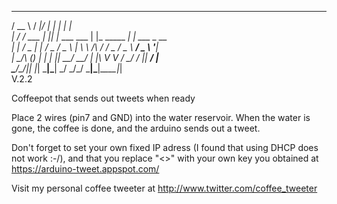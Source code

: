  _____        __  __          _____                 _              
/  __ \      / _|/ _|        |_   _|               | |             
| /  \/ ___ | |_| |_ ___  ___  | |_      _____  ___| |_ ___ _ __   
| |    / _ \|  _|  _/ _ \/ _ \ | \ \ /\ / / _ \/ _ \ __/ _ \ '__|  
| \__/\ (_) | | | ||  __/  __/ | |\ V  V /  __/  __/ ||  __/ |     
 \____/\___/|_| |_| \___|\___| \_/ \_/\_/ \___|\___|\__\___|_|     
                                                          V.2.2         

Coffeepot that sends out tweets when ready

Place 2 wires (pin7 and GND) into the water reservoir.
When the water is gone, the coffee is done, and the arduino sends out a tweet.

Don't forget to set your own fixed IP adress (I found that using DHCP does not work :-/), 
and that you replace "<<OAUTH KEY HERE>>" with your own key you obtained at https://arduino-tweet.appspot.com/

Visit my personal coffee tweeter at http://www.twitter.com/coffee_tweeter
